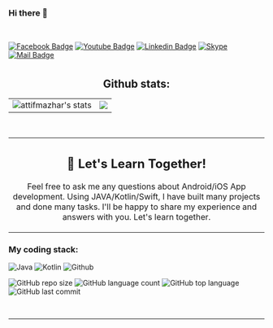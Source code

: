 <!---
attifmazhar/attifmazhar is a ✨ special ✨ repository because its `README.md` (this file) appears on your GitHub profile.
You can click the Preview link to take a look at your changes.
--->

### Hi there 👋

<!-- <p align="center">
<img align="center" src="https://media.giphy.com/media/1fhj2FW0661V3Nb2Me/giphy.gif" width="130">
 </p> -->
<br>

[![Facebook Badge](https://img.shields.io/badge/Facebook-1877F2?style=for-the-badge&logo=facebook&logoColor=white)](https://www.facebook.com/atif.mazhar.161)
[![Youtube Badge](https://img.shields.io/badge/YouTube-FF0000?style=for-the-badge&logo=youtube&logoColor=white)]() 
[![Linkedin Badge](https://img.shields.io/badge/LinkedIn-0077B5?style=for-the-badge&logo=linkedin&logoColor=white)](https://www.linkedin.com/in/atifmazhar/) 
[![Skype](https://img.shields.io/badge/Skype-%2300AFF0.svg?style=for-the-badge&logo=Skype&logoColor=white)](skype:atif_mazhar038) 
[![Mail Badge](https://img.shields.io/badge/Gmail-D14836?style=for-the-badge&logo=gmail&logoColor=white)](mailto:atif.mazhar01@gmail.com)

<br/>
<h2 align="center" style="margin: 5px 10px;">Github stats:</h2> 

|                                                                                                           |                                                                                      |
| --------------------------------------------------------------------------------------------------------- | ------------------------------------------------------------------------------------ |
| ![attifmazhar's stats](https://github-readme-stats.vercel.app/api?username=attifmazhar&count_private=true&show_icons=true&theme=material-palenight) | [![](https://github-readme-streak-stats.herokuapp.com/?user=attifmazhar&theme=material-palenight)](https://github.com/attifmazhar) |

<br>
<table style="border: none">
  <tr>
  <td width="100%" valign="top" align='center'>

## :raised_hands: Let's Learn Together!

Feel free to ask me any questions about Android/iOS App development. Using JAVA/Kotlin/Swift, I have built many projects and done many tasks. I'll be happy to share my experience and answers with you. Let's learn together.

  </td>
  </tr>
</table>
<h3>My coding stack: </h3>
<p>
  <img alt="Java" src="https://icons8.com/icon/13679/java" />
  <img alt="Kotlin" src="https://img.icons8.com/2266EE/kotlin" />
<!--   <img alt="Javascript" src="https://img.icons8.com/color/50/000000/javascript.png" /> -->
<!--   <img alt="Odoo" src="https://s10.gifyu.com/images/odoo.png" /> -->
<!--   <img alt="PostgreSql" src="https://img.icons8.com/color/48/000000/postgreesql.png" />   -->
<!--   <img alt="Docker" src="https://img.icons8.com/color/48/000000/docker-container.png" />  -->
  <img alt="Github" src="https://img.icons8.com/doodle/48/000000/github.png" /> 
<!--   <img alt="Xml" src="https://s10.gifyu.com/images/xml-vector-icon-removebg-preview-1.png" /> -->
  </br>
</p>

![GitHub repo size](https://img.shields.io/github/repo-size/attifmazhar/FlutterApi?style=plastic)
![GitHub language count](https://img.shields.io/github/languages/count/attifmazhar/FlutterApi?style=plastic)
![GitHub top language](https://img.shields.io/github/languages/top/attifmazhar/FlutterApi?style=plastic)
![GitHub last commit](https://img.shields.io/github/last-commit/attifmazhar/FlutterApi?color=red&style=plastic)
<br/>

<!-- ![Top Langs](https://github-readme-stats.vercel.app/api/top-langs/?username=attifmazhar&theme=material-palenight&hide=Jupyter&layout=compact) -->
<!--   <p align="center">
    NOTE: Top Languages does not indicate my skill level or anything like that, it's a GitHub metric of which languages have the most code on GitHub. It's a new feature of github-readme-stats.
</p> -->
<br>
  
------

